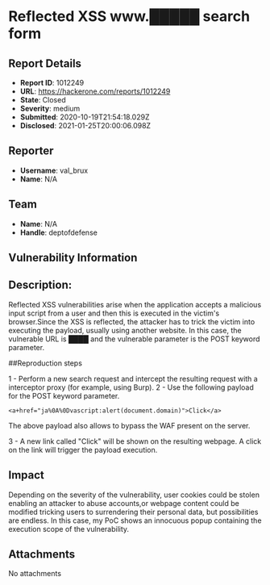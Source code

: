 # Reflected XSS  www.█████ search form

## Report Details
- **Report ID**: 1012249
- **URL**: https://hackerone.com/reports/1012249
- **State**: Closed
- **Severity**: medium
- **Submitted**: 2020-10-19T21:54:18.029Z
- **Disclosed**: 2021-01-25T20:00:06.098Z

## Reporter
- **Username**: val_brux
- **Name**: N/A

## Team
- **Name**: N/A
- **Handle**: deptofdefense

## Vulnerability Information
## Description:
Reflected XSS vulnerabilities arise when the application accepts a malicious input script from a user and then this is executed in the victim's browser.Since the XSS is reflected, the attacker has to trick the victim into executing the payload, usually using another website. In this case, the vulnerable URL is ████ and the vulnerable parameter is the POST keyword parameter. 

##Reproduction steps

1 - Perform a new search request and intercept the resulting request with a interceptor proxy (for example, using Burp).
2 - Use the following payload for the POST keyword parameter.

```
<a+href="ja%0A%0Dvascript:alert(document.domain)">Click</a>
```

The above payload  also allows to bypass the WAF present on the server.

3 - A new link called "Click" will be shown on the resulting webpage. A click on the link will trigger the payload execution.

## Impact

Depending on the severity of the vulnerability, user cookies could be stolen enabling an attacker to abuse accounts,or webpage content could be modified tricking users to surrendering their personal data, but possibilities are endless. In this case, my PoC shows an innocuous popup containing the execution scope of the vulnerability.

## Attachments
No attachments
